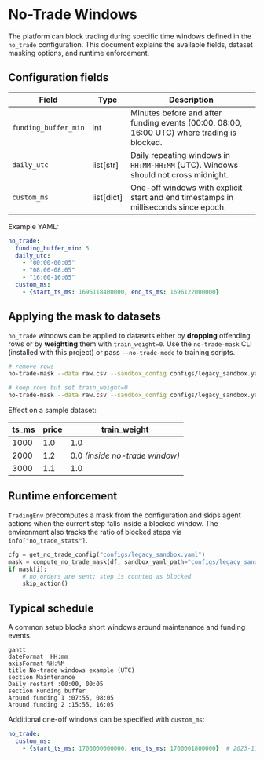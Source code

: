 # No-Trade Windows

The platform can block trading during specific time windows defined in the `no_trade` configuration.
This document explains the available fields, dataset masking options, and runtime enforcement.

## Configuration fields

| Field | Type | Description |
|------|------|-------------|
| `funding_buffer_min` | int | Minutes before and after funding events (00:00, 08:00, 16:00 UTC) where trading is blocked. |
| `daily_utc` | list[str] | Daily repeating windows in `HH:MM-HH:MM` (UTC). Windows should not cross midnight. |
| `custom_ms` | list[dict] | One-off windows with explicit start and end timestamps in milliseconds since epoch. |

Example YAML:

```yaml
no_trade:
  funding_buffer_min: 5
  daily_utc:
    - "00:00-00:05"
    - "08:00-08:05"
    - "16:00-16:05"
  custom_ms:
    - {start_ts_ms: 1696118400000, end_ts_ms: 1696122000000}
```

## Applying the mask to datasets

`no_trade` windows can be applied to datasets either by **dropping** offending rows or by **weighting** them with `train_weight=0`.
Use the `no-trade-mask` CLI (installed with this project) or pass `--no-trade-mode` to training scripts.

```bash
# remove rows
no-trade-mask --data raw.csv --sandbox_config configs/legacy_sandbox.yaml --mode drop

# keep rows but set train_weight=0
no-trade-mask --data raw.csv --sandbox_config configs/legacy_sandbox.yaml --mode weight
```

Effect on a sample dataset:

| ts_ms | price | train_weight |
|-------|-------|--------------|
| 1000  | 1.0   | 1.0 |
| 2000  | 1.2   | 0.0 *(inside no-trade window)* |
| 3000  | 1.1   | 1.0 |

## Runtime enforcement

`TradingEnv` precomputes a mask from the configuration and skips agent actions when the current step falls inside a blocked window.
The environment also tracks the ratio of blocked steps via `info["no_trade_stats"]`.

```python
cfg = get_no_trade_config("configs/legacy_sandbox.yaml")
mask = compute_no_trade_mask(df, sandbox_yaml_path="configs/legacy_sandbox.yaml")
if mask[i]:
    # no orders are sent; step is counted as blocked
    skip_action()
```

## Typical schedule

A common setup blocks short windows around maintenance and funding events.

```mermaid
gantt
dateFormat  HH:mm
axisFormat %H:%M
title No-trade windows example (UTC)
section Maintenance
Daily restart :00:00, 00:05
section Funding buffer
Around funding 1 :07:55, 08:05
Around funding 2 :15:55, 16:05
```

Additional one-off windows can be specified with `custom_ms`:

```yaml
no_trade:
  custom_ms:
    - {start_ts_ms: 1700000000000, end_ts_ms: 1700001800000}  # 2023-11-14 00:00-00:30 UTC
```

